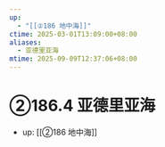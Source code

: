 ```yaml
---
up:
  - "[[②186 地中海]]"
ctime: 2025-03-01T13:09:00+08:00
aliases:
  - 亚德里亚海
mtime: 2025-09-09T12:37:06+08:00
---
```


# ②186.4 亚德里亚海

- up: [[②186 地中海]]
